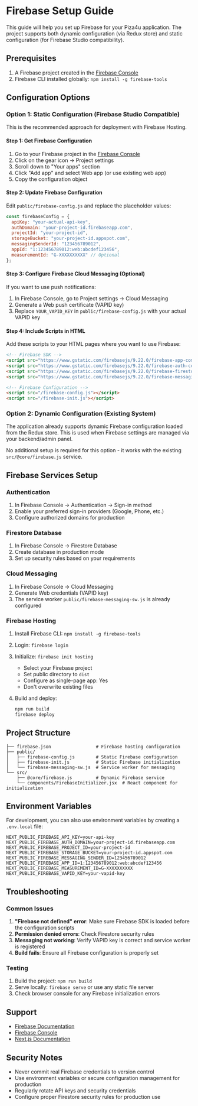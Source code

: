 # Firebase Setup Guide

This guide will help you set up Firebase for your Piza4u application. The project supports both dynamic configuration (via Redux store) and static configuration (for Firebase Studio compatibility).

## Prerequisites

1. A Firebase project created in the [Firebase Console](https://console.firebase.google.com/)
2. Firebase CLI installed globally: `npm install -g firebase-tools`

## Configuration Options

### Option 1: Static Configuration (Firebase Studio Compatible)

This is the recommended approach for deployment with Firebase Hosting.

#### Step 1: Get Firebase Configuration

1. Go to your Firebase project in the [Firebase Console](https://console.firebase.google.com/)
2. Click on the gear icon → Project settings
3. Scroll down to "Your apps" section
4. Click "Add app" and select Web app (or use existing web app)
5. Copy the configuration object

#### Step 2: Update Firebase Configuration

Edit `public/firebase-config.js` and replace the placeholder values:

```javascript
const firebaseConfig = {
  apiKey: "your-actual-api-key",
  authDomain: "your-project-id.firebaseapp.com", 
  projectId: "your-project-id",
  storageBucket: "your-project-id.appspot.com",
  messagingSenderId: "123456789012",
  appId: "1:123456789012:web:abcdef123456",
  measurementId: "G-XXXXXXXXXX" // Optional
};
```

#### Step 3: Configure Firebase Cloud Messaging (Optional)

If you want to use push notifications:

1. In Firebase Console, go to Project settings → Cloud Messaging
2. Generate a Web push certificate (VAPID key)
3. Replace `YOUR_VAPID_KEY` in `public/firebase-config.js` with your actual VAPID key

#### Step 4: Include Scripts in HTML

Add these scripts to your HTML pages where you want to use Firebase:

```html
<!-- Firebase SDK -->
<script src="https://www.gstatic.com/firebasejs/9.22.0/firebase-app-compat.js"></script>
<script src="https://www.gstatic.com/firebasejs/9.22.0/firebase-auth-compat.js"></script>
<script src="https://www.gstatic.com/firebasejs/9.22.0/firebase-firestore-compat.js"></script>
<script src="https://www.gstatic.com/firebasejs/9.22.0/firebase-messaging-compat.js"></script>

<!-- Firebase Configuration -->
<script src="/firebase-config.js"></script>
<script src="/firebase-init.js"></script>
```

### Option 2: Dynamic Configuration (Existing System)

The application already supports dynamic Firebase configuration loaded from the Redux store. This is used when Firebase settings are managed via your backend/admin panel.

No additional setup is required for this option - it works with the existing `src/@core/firebase.js` service.

## Firebase Services Setup

### Authentication

1. In Firebase Console → Authentication → Sign-in method
2. Enable your preferred sign-in providers (Google, Phone, etc.)
3. Configure authorized domains for production

### Firestore Database

1. In Firebase Console → Firestore Database
2. Create database in production mode
3. Set up security rules based on your requirements

### Cloud Messaging

1. In Firebase Console → Cloud Messaging
2. Generate Web credentials (VAPID key)
3. The service worker `public/firebase-messaging-sw.js` is already configured

### Firebase Hosting

1. Install Firebase CLI: `npm install -g firebase-tools`
2. Login: `firebase login`
3. Initialize: `firebase init hosting`
   - Select your Firebase project
   - Set public directory to `dist`
   - Configure as single-page app: Yes
   - Don't overwrite existing files

4. Build and deploy:
   ```bash
   npm run build
   firebase deploy
   ```

## Project Structure

```
├── firebase.json                 # Firebase hosting configuration
├── public/
│   ├── firebase-config.js        # Static Firebase configuration
│   ├── firebase-init.js          # Static Firebase initialization
│   └── firebase-messaging-sw.js  # Service worker for messaging
└── src/
    ├── @core/firebase.js         # Dynamic Firebase service
    └── components/FirebaseInitializer.jsx  # React component for initialization
```

## Environment Variables

For development, you can also use environment variables by creating a `.env.local` file:

```
NEXT_PUBLIC_FIREBASE_API_KEY=your-api-key
NEXT_PUBLIC_FIREBASE_AUTH_DOMAIN=your-project-id.firebaseapp.com
NEXT_PUBLIC_FIREBASE_PROJECT_ID=your-project-id
NEXT_PUBLIC_FIREBASE_STORAGE_BUCKET=your-project-id.appspot.com
NEXT_PUBLIC_FIREBASE_MESSAGING_SENDER_ID=123456789012
NEXT_PUBLIC_FIREBASE_APP_ID=1:123456789012:web:abcdef123456
NEXT_PUBLIC_FIREBASE_MEASUREMENT_ID=G-XXXXXXXXXX
NEXT_PUBLIC_FIREBASE_VAPID_KEY=your-vapid-key
```

## Troubleshooting

### Common Issues

1. **"Firebase not defined" error**: Make sure Firebase SDK is loaded before the configuration scripts
2. **Permission denied errors**: Check Firestore security rules
3. **Messaging not working**: Verify VAPID key is correct and service worker is registered
4. **Build fails**: Ensure all Firebase configuration is properly set

### Testing

1. Build the project: `npm run build`
2. Serve locally: `firebase serve` or use any static file server
3. Check browser console for any Firebase initialization errors

## Support

- [Firebase Documentation](https://firebase.google.com/docs)
- [Firebase Console](https://console.firebase.google.com/)
- [Next.js Documentation](https://nextjs.org/docs)

## Security Notes

- Never commit real Firebase credentials to version control
- Use environment variables or secure configuration management for production
- Regularly rotate API keys and security credentials
- Configure proper Firestore security rules for production use
